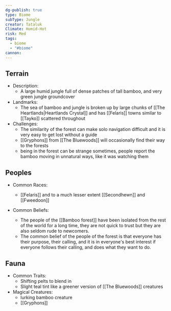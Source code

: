 ```yaml
---
dg-publish: true
type: Biome
subType: Jungle
creator: Tataluk
Climate: Humid-Hot
risk: Med
tags:
  - biome
  - "#biome"
cannon:
---
```

## Terrain
- Description:
	- A large humid jungle full of dense patches of tall bamboo, and very green jungle groundcover
- Landmarks:
	-  The sea of  bamboo and jungle is broken up by large chunks of [[The Heartlands|Heartlands Crystal]] and has [[Felaris]] towns similar to [[Tayko]] scattered throughout
- Challenges:
	- The similarity of the forest can make solo navigation difficult and it is very easy to get lost without a guide
	- [[Gryphons]] from [[The Bluewoods]] will occasionally find their way to the forests
	- being in the forest can be strange sometimes, people report the bamboo moving in unnatural ways, like it was watching them
##  Peoples
- Common Races:
	- [[Felaris]] and to a much lesser extent [[Secondhewn]] and [[Fweedoon]]

- Common Beliefs:
	- The people of the [[Bamboo forest]] have been isolated from the rest of the world for a long time, they are not quick to trust but they are also seldom rude to newcomers.
	- The common belief of the people of the forest is that everyone has their purpose, their calling, and it is in everyone's best interest if everyone follows their calling, and does what they want to do.
## Fauna
- Common Traits:
	- Shifting pelts to blend in
	- Slight teal tint like a greener version of [[The Bluewoods]] creatures
- Magical Creatures:
	- lurking bamboo creature
	- [[Gryphons]]

